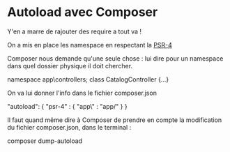 # Autoload avec Composer

Y'en a marre de rajouter des require a tout va !

On a mis en place les namespace en respectant la [PSR-4](https://www.php-fig.org/psr/psr-4/)

Composer nous demande qu'une seule chose : lui dire pour un namespace dans quel dossier physique il doit chercher.

namespace app\controllers;
class CatalogController {...}

On va lui donner l'info dans le fichier composer.json

"autoload": {
        "psr-4" : {
            "app\\" : "app/"
        }
    }

Il faut quand même dire à Composer de prendre en compte la modification du fichier composer.json, dans le terminal :

composer dump-autoload
